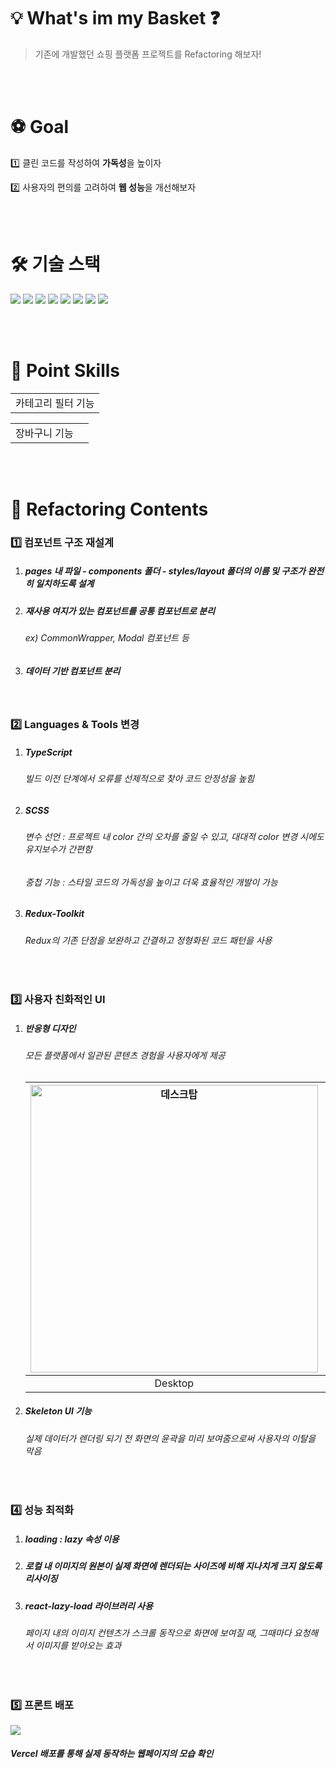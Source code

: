 # 💡 What's im my Basket ❓
> 기존에 개발했던 쇼핑 플랫폼 프로젝트를 Refactoring 해보자!

<br /><br />

# ⚽ Goal 
1️⃣ 클린 코드를 작성하여 **가독성**을 높이자


2️⃣ 사용자의 편의를 고려하여 **웹 성능**을 개선해보자

<br /><br />

# 🛠️ 기술 스택

<div align="left">
  <img src="https://img.shields.io/badge/TypeScript-3178C6?style=flat&logo=TypeScript&logoColor=white"/>
  <img src="https://img.shields.io/badge/React-61DAFB?style=flat&logo=React&logoColor=white"/> 
  <img src="https://img.shields.io/badge/Redux Toolkit-764ABC?style=flat&logo=Redux&logoColor=white"/> 
  <img src="https://img.shields.io/badge/React Router-CA4245?style=flat&logo=React Router&logoColor=white"/> 
  <img src="https://img.shields.io/badge/Axios-5A29E4?style=flat&logo=Axios&logoColor=white"/> 
  <img src="https://img.shields.io/badge/SCSS-CC6699?style=flat&logo=Sass&logoColor=white"/>
  <img src="https://img.shields.io/badge/Tailwind CSS-06B6D4?style=flat&logo=Tailwind CSS&logoColor=white"/>
  <img src="https://img.shields.io/badge/Vercel-000000?style=flat&logo=Tailwind CSS&logoColor=white"/>
</div>

<br /><br />

# 🌟 Point Skills


||
|:---:|
|카테고리 필터 기능|


|||
|:---:|:---:|
|장바구니 기능||

<br /><br />

# 🚀 Refactoring Contents

### 1️⃣ 컴포넌트 구조 재설계 
1) ##### pages 내 파일 - components 폴더 - styles/layout 폴더의 이름 및 구조가 완전히 일치하도록 설계

2) ##### 재사용 여지가 있는 컴포넌트를 공통 컴포넌트로 분리
   ###### ex) CommonWrapper, Modal 컴포넌트 등 

4) ##### 데이터 기반 컴포넌트 분리 

<br />

### 2️⃣ Languages & Tools 변경
1. ##### TypeScript
   ###### 빌드 이전 단계에서 오류를 선제적으로 찾아 코드 안정성을 높힘
   
2. ##### SCSS
   ###### 변수 선언 : 프로젝트 내 color 간의 오차를 줄일 수 있고, 대대적 color 변경 시에도 유지보수가 간편함 
   ###### 중첩 기능 : 스타일 코드의 가독성을 높이고 더욱 효율적인 개발이 가능
   
3. ##### Redux-Toolkit
   ###### Redux의 기존 단점을 보완하고 간결하고 정형화된 코드 패턴을 사용

<br />

### 3️⃣ 사용자 친화적인 UI 
1) ##### 반응형 디자인
   ###### 모든 플랫폼에서 일관된 콘텐츠 경험을 사용자에게 제공
   |<img width="460" alt="데스크탑" src="https://github.com/whats-in-my-basket/whatsinmybasket_repactoring/assets/102032298/ccd1c281-2b72-410b-856e-86c4a6dbb7e0">|<img width="301" alt="모바일" src="https://github.com/whats-in-my-basket/whatsinmybasket_repactoring/assets/102032298/5049d86c-f368-44b5-9094-9ac60a5b220e">|
   |:----:|:----:|
   |Desktop|Mobile|
   


3) ##### Skeleton UI 기능
   ###### 실제 데이터가 렌더링 되기 전 화면의 윤곽을 미리 보여줌으로써 사용자의 이탈을 막음

<br />

### 4️⃣ 성능 최적화
1) ##### loading : lazy 속성 이용
   
2) ##### 로컬 내 이미지의 원본이 실제 화면에 렌더되는 사이즈에 비해 지나치게 크지 않도록 리사이징
   
3) ##### react-lazy-load 라이브러리 사용
   ###### 페이지 내의 이미지 컨텐츠가 스크롤 동작으로 화면에 보여질 때, 그때마다 요청해서 이미지를 받아오는 효과

<br />

### 5️⃣ 프론트 배포
[<img src="https://img.shields.io/badge/Whats in my Basket-000000?style=for-the-badge&logo=Whats in my Basket&logoColor=white"/>](https://whatsinmybasket.vercel.app/)
##### Vercel 배포를 통해 실제 동작하는 웹페이지의 모습 확인

